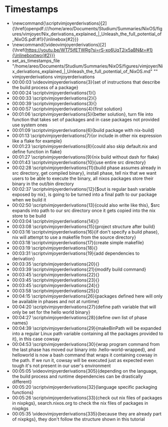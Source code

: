 # Timestamps
- \newcommand{\scriptvimjoyerderivations}[2]{\href{openpdf:///home/areo/Documents/Studium/Summaries/NixOS/figures/vimjoyer/Nix_derivations_explained_|_Unleash_the_full_potential_of_NixOS.pdf:#1}{\inlinebox{#2}}}
- \newcommand{\videovimjoyerderivations}[2]{\href{https://youtu.be/WT75jfETWRg?si=rS-xo6UqT2ix5aBN&t=#1}{\inlineboxtwo{#2}}}
- set_as_timestamps_file "/home/areo/Documents/Studium/Summaries/NixOS/figures/vimjoyer/Nix_derivations_explained_|_Unleash_the_full_potential_of_NixOS.md" "" vimjoyerderivations vimjoyerderivations
- 00:00:03 \videovimjoyerderivations{3}{set of instructions that describe the build process of a package}
- 00:00:24 \scriptvimjoyerderivations{1}{}
- 00:00:33 \scriptvimjoyerderivations{2}{}
- 00:00:39 \scriptvimjoyerderivations{3}{}
- 00:00:57 \scriptvimjoyerderivations{4}{first solution}
- 00:01:06 \scriptvimjoyerderivations{5}{better solution}, turn file into function that takes set of packages and in case packages not provided use system ones
- 00:01:09 \scriptvimjoyerderivations{6}{build package with nix-build}
- 00:01:13 \scriptvimjoyerderivations{7}{or include in other nix expression like a flake for example}
- 00:01:23 \scriptvimjoyerderivations{8}{could also skip default.nix and define function in flake}
- 00:01:27 \scriptvimjoyerderivations{9}{nix build without dash for flake}
- 00:01:43 \scriptvimjoyerderivations{10}{use entire src directory}
- 00:02:28 \scriptvimjoyerderivations{11}{build phase assumes already in src directory, get compiled binary}, install phase, tell nix that we want users to be able to execute the binary, all nixos packages store their binary in the out/bin directory
- 00:02:37 \scriptvimjoyerderivations{12}{$out is regular bash variable exposed by nix}, is going to be turned into a final path to our package when we build it
- 00:02:50 \scriptvimjoyerderivations{13}{could also write like this}, $src expands into path to our src directory once it gets copied into the nix store to be build
- 00:03:04 \scriptvimjoyerderivations{14}{}
- 00:03:08 \scriptvimjoyerderivations{15}{project structure after build}
- 00:03:16 \scriptvimjoyerderivations{16}{if don't specify a build phase}, nix will attempt to use a makefile from the source directory}
- 00:03:18 \scriptvimjoyerderivations{17}{create simple makefile}
- 00:03:19 \scriptvimjoyerderivations{18}{}
- 00:03:31 \scriptvimjoyerderivations{19}{add dependencies to derivation}
- 00:03:35 \scriptvimjoyerderivations{20}{}
- 00:03:39 \scriptvimjoyerderivations{21}{modify build command}
- 00:03:45 \scriptvimjoyerderivations{22}{}
- 00:03:45 \scriptvimjoyerderivations{23}{}
- 00:03:45 \scriptvimjoyerderivations{24}{}
- 00:03:58 \scriptvimjoyerderivations{25}{}
- 00:04:15 \scriptvimjoyerderivations{26}{packages defined here will only be available in phases and not at runtime}
- 00:04:20 \scriptvimjoyerderivations{27}{define path variable that will only be set for the hello world binary}
- 00:04:27 \scriptvimjoyerderivations{28}{define own list of phase names}
- 00:04:39 \scriptvimjoyerderivations{29}{makeBinPath will be expanded into a regular Linux path variable containing all the packages provided to it}, in this case cowsay
- 00:04:53 \scriptvimjoyerderivations{30}{wrap program command from the last phase has moved our binary into .hello-world-wrapped}, and helloworld is now a bash command that wraps it containing cowsay in the path. If we run it, cowsay will be executed just as expected even tough it's not present in our user's environment
- 00:05:05 \videovimjoyerderivations{305}{depending on the language, the build process and runtime dependencies can be drastically different}
- 00:05:20 \scriptvimjoyerderivations{32}{language specific packaging functions}
- 00:05:26 \scriptvimjoyerderivations{33}{check out nix files of packages in nixpkgs}, search.nixos.org to check the nix files of packages in nixpkgs
- 00:05:35 \videovimjoyerderivations{335}{because they are already part of nixpkgs}, they don't follow the structure shown in this tutorial
